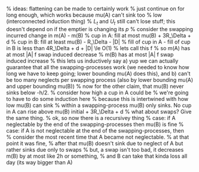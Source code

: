 % ideas: flattening can be made to certainly work
% just continue on for long enough, which works because mu(A) can't sink too
% low (interconnected induction thing)
% $L_t$ and $U_t$ still can't lose stuff; this doesn't depend on if the emptier is changing its $p$
% consider the swapping incurred change in m(A) - m(B)
% cup in A: fill at most mu(B) + 3R_\Delta + d
% cup in B: fill at least mu(B) - R_\Delta - |D|
% fill of cup in A - fill of cup in B is less than 4R_\Delta + d + |D| \le O(1)
% lets call this f
% so m(A) has at most |A| f swap induced decrease
% m(B) has at most |A| f swap induced increase
% this lets us inductively say a) yup we can actually guarantee that all the swapping-processes work (we needed to know how long we have to keep going; lower bounding mu(A) does this), and b) can't be too many neglects per swapping process (also by lower bounding mu(A) and upper bounding mu(B))
% now for the other claim, that mu(B) never sinks below -h/2.
% consider how high a cup in A could be
% we're going to have to do some induction here
% because this is intertwined with how low mu(B) can sink
% within a swapping-process mu(B) only sinks. No cup in A can rise above mu(B) initial + 3R_\Delta + d
% what about swaps? Give the same thing.
% ok, so now there is a recursivey thing
% case: if A neglectable by the end of the swapping-processes then mu(B) is fine
% case: if A is not neglectable at the end of the swapping-processes, then  
% consider the most recent time that A became not neglectable.
% at that point it was fine, 
% after that mu(B) doesn't sink due to neglect of A but rather sinks due only to swaps
% but, a swap isn't too bad, it decreases m(B) by at most like 2h or something, 
% and B can take that kinda loss all day (its way bigger than A)

